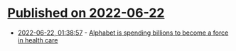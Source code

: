 # [Published on 2022-06-22](index.md)

* [2022-06-22, 01:38:57](https://news.ycombinator.com/item?id=31831115) - [Alphabet is spending billions to become a force in health care](https://www.economist.com/business/2022/06/20/alphabet-is-spending-billions-to-become-a-force-in-health-care)
